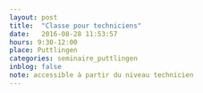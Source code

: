 ```yaml
---
layout: post
title:  "Classe pour techniciens"
date:   2016-08-28 11:53:57
hours: 9:30-12:00
place: Puttlingen
categories: seminaire_puttlingen
inblog: false
note: accessible à partir du niveau technicien
---
```

